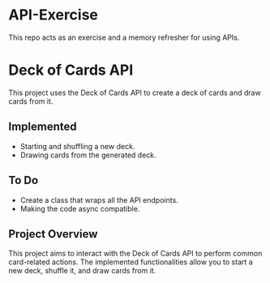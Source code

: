 # API-Exercise

This repo acts as an exercise and a memory refresher for using APIs.
# Deck of Cards API
This project uses the Deck of Cards API to create a deck of cards and draw cards from it.

## Implemented

- Starting and shuffling a new deck.
- Drawing cards from the generated deck.

## To Do

- Create a class that wraps all the API endpoints.
- Making the code async compatible.

## Project Overview

This project aims to interact with the Deck of Cards API to perform common card-related actions. The implemented functionalities allow you to start a new deck, shuffle it, and draw cards from it.
